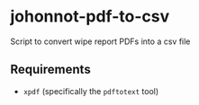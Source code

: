 # johonnot-pdf-to-csv
Script to convert wipe report PDFs into a csv file

## Requirements

* `xpdf` (specifically the `pdftotext` tool)